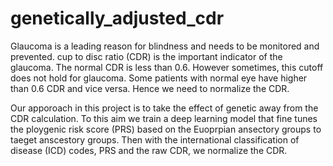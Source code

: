 # genetically_adjusted_cdr
Glaucoma is a leading reason for blindness and needs to be monitored and prevented. cup to disc ratio (CDR) is the important indicator of the glaucoma. The normal CDR is less than 0.6. However sometimes, this cutoff does not hold for glaucoma. Some patients with normal eye have higher than 0.6 CDR and vice versa. Hence we need to normalize the CDR.

Our apporoach in this project is to take the effect of genetic away from the CDR calculation. To this aim we train a deep learning model that fine tunes the ploygenic risk score (PRS) based on the Euoprpian ansectory groups to taeget anscestory groups. Then with the international classification of disease (ICD) codes, PRS and the raw CDR, we normalize the CDR. 
